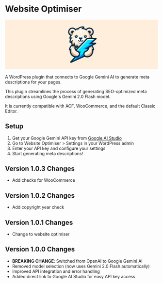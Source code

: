 # Website Optimiser

![website optimiser header image](banner-1544x500.jpg)

A WordPress plugin that connects to Google Gemini AI to generate meta descriptions for your pages.

This plugin streamlines the process of generating SEO-optimized meta descriptions using Google's Gemini 2.0 Flash model.

It is currently compatible with ACF, WooCommerce, and the default Classic Editor.

## Setup

1. Get your Google Gemini API key from [Google AI Studio](https://aistudio.google.com/app/apikey)
2. Go to Website Optimiser > Settings in your WordPress admin
3. Enter your API key and configure your settings
4. Start generating meta descriptions!

## Version 1.0.3 Changes

- Add checks for WooCommerce

## Version 1.0.2 Changes

- Add copyright year check

## Version 1.0.1 Changes

- Change to website optimiser

## Version 1.0.0 Changes

- **BREAKING CHANGE**: Switched from OpenAI to Google Gemini AI
- Removed model selection (now uses Gemini 2.0 Flash automatically)
- Improved API integration and error handling
- Added direct link to Google AI Studio for easy API key access
